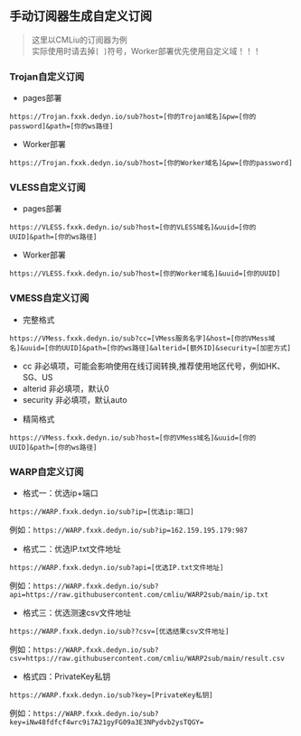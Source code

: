 ## 手动订阅器生成自定义订阅
> 这里以CMLiu的订阅器为例  
> 实际使用时请去掉`[ ]`符号，Worker部署优先使用自定义域！！！  

### Trojan自定义订阅
- pages部署
```
https://Trojan.fxxk.dedyn.io/sub?host=[你的Trojan域名]&pw=[你的password]&path=[你的ws路径]
```
- Worker部署
```
https://Trojan.fxxk.dedyn.io/sub?host=[你的Worker域名]&pw=[你的password]
```

### VLESS自定义订阅
- pages部署
```
https://VLESS.fxxk.dedyn.io/sub?host=[你的VLESS域名]&uuid=[你的UUID]&path=[你的ws路径]
```
- Worker部署
```
https://VLESS.fxxk.dedyn.io/sub?host=[你的Worker域名]&uuid=[你的UUID]
```

### VMESS自定义订阅
- 完整格式
```
https://VMess.fxxk.dedyn.io/sub?cc=[VMess服务名字]&host=[你的VMess域名]&uuid=[你的UUID]&path=[你的ws路径]&alterid=[额外ID]&security=[加密方式]
```
  * cc 非必填项，可能会影响使用在线订阅转换,推荐使用地区代号，例如HK、SG、US
  * alterid 非必填项，默认0
  * security 非必填项，默认auto
- 精简格式
```
https://VMess.fxxk.dedyn.io/sub?host=[你的VMess域名]&uuid=[你的UUID]&path=[你的ws路径]
```

### WARP自定义订阅
- 格式一：优选ip+端口
```
https://WARP.fxxk.dedyn.io/sub?ip=[优选ip:端口]
```
例如：`https://WARP.fxxk.dedyn.io/sub?ip=162.159.195.179:987`
- 格式二：优选IP.txt文件地址
```
https://WARP.fxxk.dedyn.io/sub?api=[优选IP.txt文件地址]
```
例如：`https://WARP.fxxk.dedyn.io/sub?api=https://raw.githubusercontent.com/cmliu/WARP2sub/main/ip.txt`
- 格式三：优选测速csv文件地址
```
https://WARP.fxxk.dedyn.io/sub??csv=[优选结果csv文件地址]
```
例如：`https://WARP.fxxk.dedyn.io/sub?csv=https://raw.githubusercontent.com/cmliu/WARP2sub/main/result.csv`
- 格式四：PrivateKey私钥
```
https://WARP.fxxk.dedyn.io/sub?key=[PrivateKey私钥]
```
例如：`https://WARP.fxxk.dedyn.io/sub?key=iNw48fdfcf4wrc9i7A21gyFG09a3E3NPydvb2ysTQGY=`
